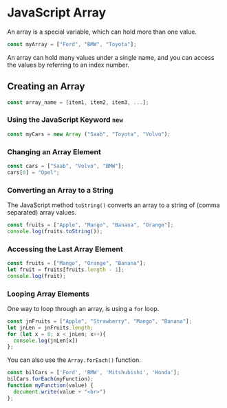 # JavaScript Array
An array is a special variable, which can hold more than one value.
```js
const myArray = ["Ford", "BMW", "Toyota"];
```
An array can hold many values under a single name, and you can access the values by referring to an index number.

## Creating an Array
```js
const array_name = [item1, item2, item3, ...];
```
### Using the JavaScript Keyword `new`
```js
const myCars = new Array ("Saab", "Toyota", "Volvo");
```
### Changing an Array Element 
```js
const cars = ["Saab", "Volvo", "BMW"];
cars[0] = "Opel";
```
### Converting an Array to a String
The JavaScript method `toString()` converts an array to a string of (comma separated) array values.
```js
const fruits = ["Apple", "Mango", "Banana", "Orange"];
console.log(fruits.toString());
```
### Accessing the Last Array Element
```js
const fruits = ["Mango", "Orange", "Banana"];
let fruit = fruits[fruits.length - 1];
console.log(fruit);
```

### Looping Array Elements
One way to loop through an array, is using a `for` loop.
```js
const jnFruits = ["Apple", "Strawberry", "Mango", "Banana"];
let jnLen = jnFruits.length;
for (let x = 0; x < jnLen; x++){
  console.log(jnLen[x])
};
```
You can also use the `Array.forEach()` function.
```js
const bilCars = ['Ford', 'BMW', 'Mitshubishi', 'Honda'];
bilCars.forEach(myFunction);
function myFunction(value) {
  document.write(value + "<br>")
};
```